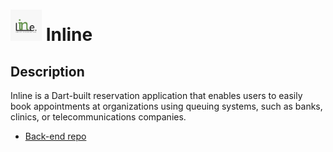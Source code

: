 [comment]: <> (![Inline Logo][logo])

# <img src="https://raw.githubusercontent.com/Mgahed/inline-backend/master/public/images/logo/inline.jpg" width="50px" alt="Inline Logo"/> Inline

## Description

Inline is a Dart-built reservation application that enables users to easily book appointments at organizations using queuing systems, such as banks, clinics, or telecommunications companies.

- [Back-end repo](https://github.com/Mgahed/inline-backend)


